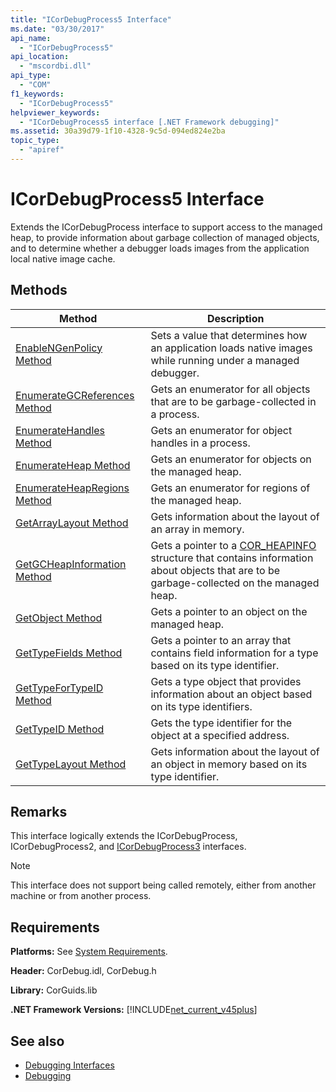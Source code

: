 ```yaml
---
title: "ICorDebugProcess5 Interface"
ms.date: "03/30/2017"
api_name: 
  - "ICorDebugProcess5"
api_location: 
  - "mscordbi.dll"
api_type: 
  - "COM"
f1_keywords: 
  - "ICorDebugProcess5"
helpviewer_keywords: 
  - "ICorDebugProcess5 interface [.NET Framework debugging]"
ms.assetid: 30a39d79-1f10-4328-9c5d-094ed824e2ba
topic_type: 
  - "apiref"
---
```

# ICorDebugProcess5 Interface
Extends the ICorDebugProcess interface to support access to the managed heap, to provide information about garbage collection of managed objects, and to determine whether a debugger loads images from the application local native image cache.  
  
## Methods  
  
|Method|Description|  
|------------|-----------------|  
|[EnableNGenPolicy Method](icordebugprocess5-enablengenpolicy-method.md)|Sets a value that determines how an application loads native images while running under a managed debugger.|  
|[EnumerateGCReferences Method](icordebugprocess5-enumerategcreferences-method.md)|Gets an enumerator for all objects that are to be garbage-collected in a process.|  
|[EnumerateHandles Method](icordebugprocess5-enumeratehandles-method.md)|Gets an enumerator for object handles in a process.|  
|[EnumerateHeap Method](icordebugprocess5-enumerateheap-method.md)|Gets an enumerator for objects on the managed heap.|  
|[EnumerateHeapRegions Method](icordebugprocess5-enumerateheapregions-method.md)|Gets an enumerator for regions of the managed heap.|  
|[GetArrayLayout Method](icordebugprocess5-getarraylayout-method.md)|Gets information about the layout of an array in memory.|  
|[GetGCHeapInformation Method](icordebugprocess5-getgcheapinformation-method.md)|Gets a pointer to a [COR_HEAPINFO](cor-heapinfo-structure.md) structure that contains information about objects that are to be garbage-collected on the managed heap.|  
|[GetObject Method](icordebugprocess5-getobject-method.md)|Gets a pointer to an object on the managed heap.|  
|[GetTypeFields Method](icordebugprocess5-gettypefields-method.md)|Gets a pointer to an array that contains field information for a type based on its type identifier.|  
|[GetTypeForTypeID Method](icordebugprocess5-gettypefortypeid-method.md)|Gets a type object that provides information about an object based on its type identifiers.|  
|[GetTypeID Method](icordebugprocess5-gettypeid-method.md)|Gets the type identifier for the object at a specified address.|  
|[GetTypeLayout Method](icordebugprocess5-gettypelayout-method.md)|Gets information about the layout of an object in memory based on its type identifier.|  
  
## Remarks  
 This interface logically extends the ICorDebugProcess, ICorDebugProcess2, and [ICorDebugProcess3](icordebugprocess3-interface.md) interfaces.  
  
> [!NOTE]
> This interface does not support being called remotely, either from another machine or from another process.  
  
## Requirements  
 **Platforms:** See [System Requirements](../../get-started/system-requirements.md).  
  
 **Header:** CorDebug.idl, CorDebug.h  
  
 **Library:** CorGuids.lib  
  
 **.NET Framework Versions:** [!INCLUDE[net_current_v45plus](../../../../includes/net-current-v45plus-md.md)]  
  
## See also

- [Debugging Interfaces](debugging-interfaces.md)
- [Debugging](index.md)
